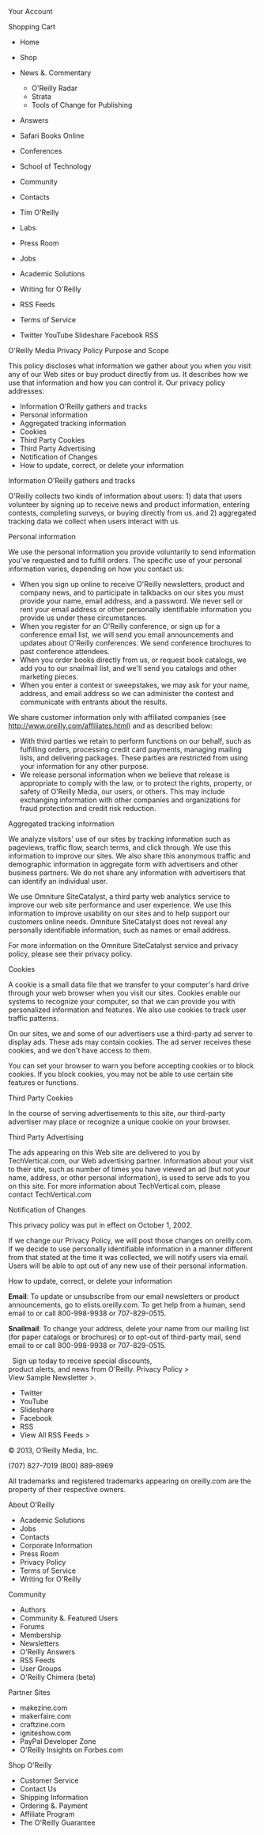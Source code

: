 Your Account

Shopping Cart

*   Home
*   Shop
*   News &. Commentary
    *   O'Reilly Radar
    *   Strata
    *   Tools of Change for Publishing
*   Answers
*   Safari Books Online
*   Conferences
*   School of Technology
*   Community

*   Contacts
*   Tim O'Reilly
*   Labs
*   Press Room
*   Jobs
*   Academic Solutions
*   Writing for O'Reilly
*   RSS Feeds
*   Terms of Service
*   Twitter YouTube Slideshare Facebook RSS

O'Reilly Media Privacy Policy Purpose and Scope

This policy discloses what information we gather about you when you visit any of our Web sites or buy product directly from us. It describes how we use that information and how you can control it. Our privacy policy addresses:

*   Information O'Reilly gathers and tracks
*   Personal information
*   Aggregated tracking information
*   Cookies
*   Third Party Cookies
*   Third Party Advertising
*   Notification of Changes
*   How to update, correct, or delete your information

Information O'Reilly gathers and tracks

O'Reilly collects two kinds of information about users: 1) data that users volunteer by signing up to receive news and product information, entering contests, completing surveys, or buying directly from us. and 2) aggregated tracking data we collect when users interact with us.

Personal information

We use the personal information you provide voluntarily to send information you've requested and to fulfill orders. The specific use of your personal information varies, depending on how you contact us:

*   When you sign up online to receive O'Reilly newsletters, product and company news, and to participate in talkbacks on our sites you must provide your name, email address, and a password. We never sell or rent your email address or other personally identifiable information you provide us under these circumstances.
*   When you register for an O'Reilly conference, or sign up for a conference email list, we will send you email announcements and updates about O'Reilly conferences. We send conference brochures to past conference attendees.
*   When you order books directly from us, or request book catalogs, we add you to our snailmail list, and we'll send you catalogs and other marketing pieces.
*   When you enter a contest or sweepstakes, we may ask for your name, address, and email address so we can administer the contest and communicate with entrants about the results.

We share customer information only with affiliated companies (see http://www.oreilly.com/affiliates.html) and as described below:

*   With third parties we retain to perform functions on our behalf, such as fulfilling orders, processing credit card payments, managing mailing lists, and delivering packages. These parties are restricted from using your information for any other purpose.
*   We release personal information when we believe that release is appropriate to comply with the law, or to protect the rights, property, or safety of O'Reilly Media, our users, or others. This may include exchanging information with other companies and organizations for fraud protection and credit risk reduction.

Aggregated tracking information

We analyze visitors' use of our sites by tracking information such as pageviews, traffic flow, search terms, and click through. We use this information to improve our sites. We also share this anonymous traffic and demographic information in aggregate form with advertisers and other business partners. We do not share any information with advertisers that can identify an individual user.

We use Omniture SiteCatalyst, a third party web analytics service to improve our web site performance and user experience. We use this information to improve usability on our sites and to help support our customers online needs. Omniture SiteCatalyst does not reveal any personally identifiable information, such as names or email address.

For more information on the Omniture SiteCatalyst service and privacy policy, please see their privacy policy.

Cookies

A cookie is a small data file that we transfer to your computer's hard drive through your web browser when you visit our sites. Cookies enable our systems to recognize your computer, so that we can provide you with personalized information and features. We also use cookies to track user traffic patterns.

On our sites, we and some of our advertisers use a third-party ad server to display ads. These ads may contain cookies. The ad server receives these cookies, and we don't have access to them.

You can set your browser to warn you before accepting cookies or to block cookies. If you block cookies, you may not be able to use certain site features or functions.

Third Party Cookies

In the course of serving advertisements to this site, our third-party advertiser may place or recognize a unique cookie on your browser.

Third Party Advertising

The ads appearing on this Web site are delivered to you by TechVertical.com, our Web advertising partner. Information about your visit to their site, such as number of times you have viewed an ad (but not your name, address, or other personal information), is used to serve ads to you on this site. For more information about TechVertical.com, please  
contact TechVertical.com

Notification of Changes

This privacy policy was put in effect on October 1, 2002.

If we change our Privacy Policy, we will post those changes on oreilly.com. If we decide to use personally identifiable information in a manner different from that stated at the time it was collected, we will notify users via email. Users will be able to opt out of any new use of their personal information.

How to update, correct, or delete your information

**Email**: To update or unsubscribe from our email newsletters or product announcements, go to elists.oreilly.com. To get help from a human, send email to or call 800-998-9938 or 707-829-0515.

**Snailmail**: To change your address, delete your name from our mailing list (for paper catalogs or brochures) or to opt-out of third-party mail, send email to or call 800-998-9938 or 707-829-0515.

  Sign up today to receive special discounts,  
product alerts, and news from O'Reilly. Privacy Policy >  
View Sample Newsletter >.

*   Twitter
*   YouTube
*   Slideshare
*   Facebook
*   RSS
*   View All RSS Feeds >

© 2013, O’Reilly Media, Inc.

(707) 827-7019 (800) 889-8969

All trademarks and registered trademarks appearing on oreilly.com are the property of their respective owners.

About O'Reilly

*   Academic Solutions
*   Jobs
*   Contacts
*   Corporate Information
*   Press Room
*   Privacy Policy
*   Terms of Service
*   Writing for O'Reilly

Community

*   Authors
*   Community &. Featured Users
*   Forums
*   Membership
*   Newsletters
*   O'Reilly Answers
*   RSS Feeds
*   User Groups
*   O'Reilly Chimera (beta)

Partner Sites

*   makezine.com
*   makerfaire.com
*   craftzine.com
*   igniteshow.com
*   PayPal Developer Zone
*   O'Reilly Insights on Forbes.com

Shop O'Reilly

*   Customer Service
*   Contact Us
*   Shipping Information
*   Ordering &. Payment
*   Affiliate Program
*   The O'Reilly Guarantee